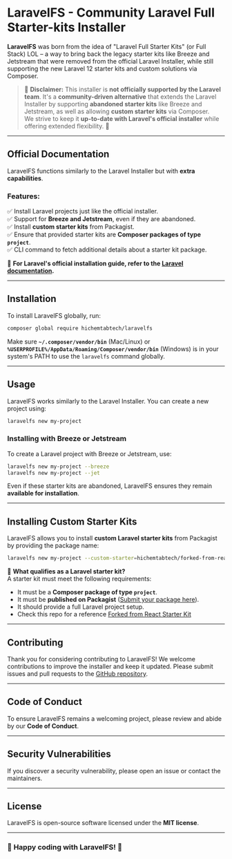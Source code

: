 # **LaravelFS - Community Laravel Full Starter-kits Installer**

**LaravelFS** was born from the idea of "Laravel Full Starter Kits" (or Full Stack) LOL – a way to bring back the legacy starter kits like Breeze and Jetstream that were removed from the official Laravel Installer, while still supporting the new Laravel 12 starter kits and custom solutions via Composer.


> 🚨 **Disclaimer:** This installer is **not officially supported by the Laravel team**. It's a **community-driven alternative** that extends the Laravel Installer by supporting **abandoned starter kits** like Breeze and Jetstream, as well as allowing **custom starter kits** via Composer.  
We strive to keep it **up-to-date with Laravel's official installer** while offering extended flexibility. 🚀

---

## **Official Documentation**
LaravelFS functions similarly to the Laravel Installer but with **extra capabilities**.

### **Features:**
✅ Install Laravel projects just like the official installer.  
✅ Support for **Breeze and Jetstream**, even if they are abandoned.  
✅ Install **custom starter kits** from Packagist.  
✅ Ensure that provided starter kits are **Composer packages of type `project`**.  
✅ CLI command to fetch additional details about a starter kit package.

📖 **For Laravel's official installation guide, refer to the [Laravel documentation](https://laravel.com/docs/installation).**

---

## **Installation**
To install LaravelFS globally, run:

```sh
composer global require hichemtabtech/laravelfs
```

Make sure **`~/.composer/vendor/bin`** (Mac/Linux) or **`%USERPROFILE%/AppData/Roaming/Composer/vendor/bin`** (Windows) is in your system's PATH to use the `laravelfs` command globally.

---

## **Usage**
LaravelFS works similarly to the Laravel Installer. You can create a new project using:

```sh
laravelfs new my-project
```

### **Installing with Breeze or Jetstream**
To create a Laravel project with Breeze or Jetstream, use:

```sh
laravelfs new my-project --breeze
laravelfs new my-project --jet
```

Even if these starter kits are abandoned, LaravelFS ensures they remain **available for installation**.

---

## **Installing Custom Starter Kits**
LaravelFS allows you to install **custom Laravel starter kits** from Packagist by providing the package name:

```sh
laravelfs new my-project --custom-starter=hichemtabtech/forked-from-react-starter-kit
```

🔹 **What qualifies as a Laravel starter kit?**  
A starter kit must meet the following requirements:
- It must be a **Composer package of type `project`**.
- It must be **published on Packagist** ([Submit your package here](https://packagist.org/packages/submit)).
- It should provide a full Laravel project setup.
- Check this repo for a reference [Forked from React Starter Kit](https://github.com/hichemtabtech/forked-from-react-starter-kit)

---

## **Contributing**
Thank you for considering contributing to LaravelFS! We welcome contributions to improve the installer and keep it updated. Please submit issues and pull requests to the [GitHub repository](https://github.com/HichemTab-tech/laravelfs).

---

## **Code of Conduct**
To ensure LaravelFS remains a welcoming project, please review and abide by our **Code of Conduct**.

---

## **Security Vulnerabilities**
If you discover a security vulnerability, please open an issue or contact the maintainers.

---

## **License**
LaravelFS is open-source software licensed under the **MIT license**.

---

### 🎉 **Happy coding with LaravelFS!** 🚀